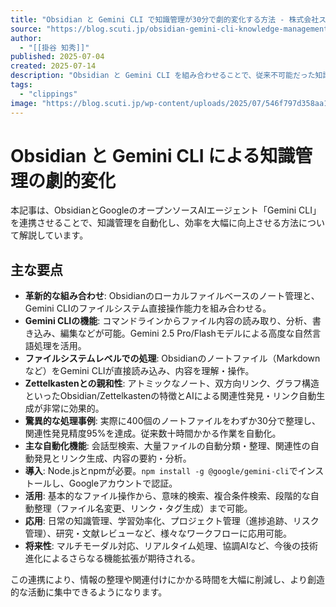 ```yaml
---
title: "Obsidian と Gemini CLI で知識管理が30分で劇的変化する方法 - 株式会社スクーティー ブログ"
source: "https://blog.scuti.jp/obsidian-gemini-cli-knowledge-management-automation/"
author:
  - "[[掛谷 知秀]]"
published: 2025-07-04
created: 2025-07-14
description: "Obsidian と Gemini CLI を組み合わせることで、従来不可能だった知識管理の自動化が実現できます。実際に400個のノートファイルを30分で整理し、95%の精度で関連性を自動発見した事例も報告されています。会話型検索、大量ファイルの自動分類、リンク生成により、手動作業を劇的に効率化できる革新的手法です。"
tags:
  - "clippings"
image: "https://blog.scuti.jp/wp-content/uploads/2025/07/546f797d358aa1b2a25a5d4f7ee71b5e.png"
---
```

# Obsidian と Gemini CLI による知識管理の劇的変化

本記事は、ObsidianとGoogleのオープンソースAIエージェント「Gemini CLI」を連携させることで、知識管理を自動化し、効率を大幅に向上させる方法について解説しています。

## 主な要点

*   **革新的な組み合わせ**: Obsidianのローカルファイルベースのノート管理と、Gemini CLIのファイルシステム直接操作能力を組み合わせる。
*   **Gemini CLIの機能**: コマンドラインからファイル内容の読み取り、分析、書き込み、編集などが可能。Gemini 2.5 Pro/Flashモデルによる高度な自然言語処理を活用。
*   **ファイルシステムレベルでの処理**: Obsidianのノートファイル（Markdownなど）をGemini CLIが直接読み込み、内容を理解・操作。
*   **Zettelkastenとの親和性**: アトミックなノート、双方向リンク、グラフ構造といったObsidian/Zettelkastenの特徴とAIによる関連性発見・リンク自動生成が非常に効果的。
*   **驚異的な処理事例**: 実際に400個のノートファイルをわずか30分で整理し、関連性発見精度95%を達成。従来数十時間かかる作業を自動化。
*   **主な自動化機能**: 会話型検索、大量ファイルの自動分類・整理、関連性の自動発見とリンク生成、内容の要約・分析。
*   **導入**: Node.jsとnpmが必要。`npm install -g @google/gemini-cli`でインストールし、Googleアカウントで認証。
*   **活用**: 基本的なファイル操作から、意味的検索、複合条件検索、段階的な自動整理（ファイル名変更、リンク・タグ生成）まで可能。
*   **応用**: 日常の知識管理、学習効率化、プロジェクト管理（進捗追跡、リスク管理）、研究・文献レビューなど、様々なワークフローに応用可能。
*   **将来性**: マルチモーダル対応、リアルタイム処理、協調AIなど、今後の技術進化によるさらなる機能拡張が期待される。

この連携により、情報の整理や関連付けにかかる時間を大幅に削減し、より創造的な活動に集中できるようになります。